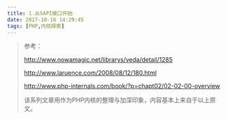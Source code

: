 ```yaml
---
title: 1.从SAPI接口开始
date: 2017-10-16 14:29:45
tags: [PHP,内核探索]
---
```

>参考：
>
>http://www.nowamagic.net/librarys/veda/detail/1285   
>
>http://www.laruence.com/2008/08/12/180.html 
>
>http://www.php-internals.com/book/?p=chapt02/02-02-00-overview
>
>该系列文章用作为PHP内核的整理与加深印象，内容基本上来自于以上原文。
